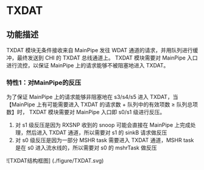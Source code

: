# TXDAT

## 功能描述
TXDAT 模块无条件接收来自 MainPipe 发往 WDAT 通道的请求，并用队列进行缓冲，最终发送到 CHI 的 TXDAT 总线通道上。
TXDAT 模块需要对 MainPipe 入口进行流控，以保证 MainPipe 上的请求能够不被阻塞地进入 TXDAT。

### 特性1：对MainPipe的反压
为了保证 MainPipe 上的请求能够非阻塞地在 s3/s4/s5 进入 TXDAT，当【MainPipe 上有可能需要进入 TXDAT 的请求数 + 队列中的有效项数 ≥ 队列总项数】时，
TXDAT 模块需要对 MainPipe 入口即 s0/s1 级进行反压。
1. 对 s1 级反压是因为 RXSNP 收到的 snoop 可能会直接在 MainPipe 上完成处理，然后进入 TXDAT 通道，所以需要对 s1 的 sinkB 请求做反压
2. 对 s0 级反压是因为一部分 MSHR task 需要进入 TXDAT 通道，MSHR task 是在 s0 进入流水线的，所以需要对 s0 的 mshrTask 做反压

![TXDAT结构框图] (./figure/TXDAT.svg)
